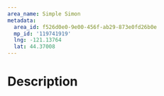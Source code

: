```yaml
---
area_name: Simple Simon
metadata:
  area_id: f526d0e0-9e00-456f-ab29-873e0fd26b0e
  mp_id: '119741919'
  lng: -121.13764
  lat: 44.37008
---
```

# Description
